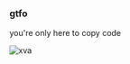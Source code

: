 ### gtfo
<p>
  you're only here to copy code
</p>

<img alt="xva" src="xva.gif"> </img>
<!-- <img alt="bhop1" src="bhop1.gif"> </img> -->
<!-- <img alt="bhop2" src="bhop2.gif"> </img> -->
<!-- <img alt="bhop3" src="bhop3.gif"> </img> -->
